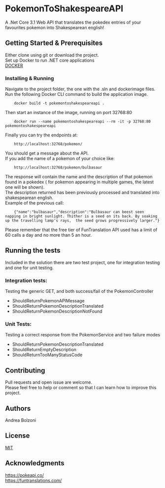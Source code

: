 # PokemonToShakespeareAPI

A .Net Core 3.1 Web API that translates the pokedex entries of your favourites pokemon into Shakespearean english! 

## Getting Started & Prerequisites

Either clone using git or download the project.  
Set up Docker to run .NET core applications  
[DOCKER](https://docs.docker.com/)


### Installing & Running

Navigate to the project folder, the one with the .sln and dockerimage files.  
Run the following Docker CLI command to build the application image.  
```  
	docker build -t pokemontoshakespeareapi .
```  
Then start an instance of the image, running on port 32768:80
```  
	docker run --name pokemontoshakespeareapi --rm -it -p 32768:80 pokemontoshakespeareapi
```  
	
Finally you can try the endpoints at:
``` 
	http://localhost:32768/pokemon/
``` 
You should get a message about the API.  
If you add the name of a pokemon of your choice like:  
``` 
	http://localhost:32768/pokemon/bulbasaur
``` 
The response will contain the name and the description of that pokemon found in a pokedex ( for pokemon appearing in multiple games, the latest one will be shown).  
The description returned has been previously processed and translated into shakespearean english.  
Example of the previous call:  
``` 
	{"name":"bulbasaur","description":"Bulbasaur can beest seen napping in bright sunlight. Thither is a seed on its back. By soaking up the travelling lamp’s rays,  the seed grows progressively larger."}  
``` 
	
Please remember that the free tier of FunTranslation API used has a limit of 60 calls a day and no more than 5 an hour.  

## Running the tests
Included in the solution there are two test project, one for integration testing and one for unit testing.  
### Integration tests:
 Testing the generic GET, and both success/fail of the PokemonController  
  * ShouldReturnPokemonAPIMessage  
 * ShouldReturnPokemonDescriptionTranslated  
 * ShouldReturnPokemonDescriptionNotFound

### Unit Tests: 
  Testing a correct response from the PokemonService and two failure modes  
 * ShouldReturnPokemonDescriptionTranslated  
 * ShouldReturnEmptyDescription  
 * ShouldReturnTooManyStatusCode  



## Contributing  

Pull requests and open issue are welcome.  
Please feel free to help or comment so that I can learn how to improve this project.  

## Authors  

Andrea Bolzoni  

## License
[MIT](https://choosealicense.com/licenses/mit/)

## Acknowledgments

https://pokeapi.co/  
https://funtranslations.com/
